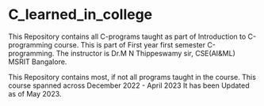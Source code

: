 # C_learned_in_college

This Repository contains all C-programs taught as part of Introduction to C-programming course.
This is part of First year first semester C-programming.
The instructor is Dr.M N Thippeswamy sir, CSE(AI&ML) MSRIT Bangalore.

This Repository contains most, if not all programs taught in the course.
This course spanned across December 2022 - April 2023
It has been Updated as of May 2023.
